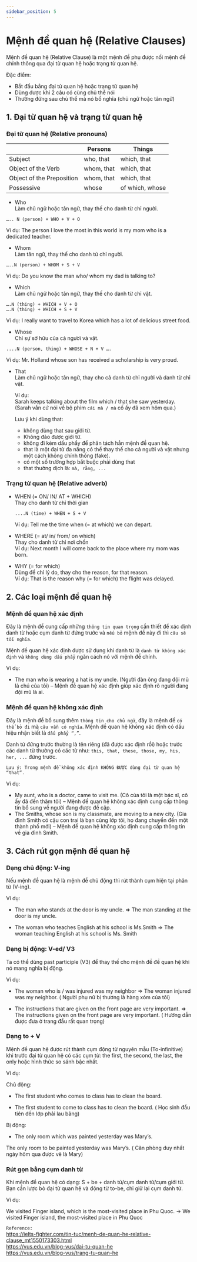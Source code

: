 ```yaml
---
sidebar_position: 5
---
```


# Mệnh đề quan hệ (Relative Clauses)
Mệnh đề quan hệ (Relative Clause) là một mệnh đề phụ được nối mệnh đề chính thông qua đại từ quan hệ hoặc trạng từ quan hệ.

Đặc điểm:
- Bắt đầu bằng đại từ quan hệ hoặc trạng từ quan hệ
- Dùng được khi 2 câu có cùng chủ thể nói
- Thường đứng sau chủ thể mà nó bổ nghĩa (chủ ngữ hoặc tân ngữ)

## 1. Đại từ quan hệ và trạng từ quan hệ

### Đại từ quan hệ (Relative pronouns)  

|                           | Persons          | Things                         |
| ----------------------    | ---------------- | ------------------------------ |
| Subject                   | who, that        | which, that                    |
| Object of the Verb        | whom, that       | which, that                    |
| Object of the Preposition | whom, that       | which, that                    |
| Possessive                | whose            | of which, whose                |

- Who   
Làm chủ ngữ hoặc tân ngữ, thay thế cho danh từ chỉ người.
```
….. N (person) + WHO + V + O
```
Ví dụ: The person I love the most in this world is my mom who is a dedicated teacher.

- Whom   
Làm tân ngữ, thay thế cho danh từ chỉ người.
```
…..N (person) + WHOM + S + V
```
Ví dụ: Do you know the man who/ whom my dad is talking to?

- Which     
Làm chủ ngữ hoặc tân ngữ, thay thế cho danh từ chỉ vật.
```
….N (thing) + WHICH + V + O
….N (thing) + WHICH + S + V
```
Ví dụ: I really want to travel to Korea which has a lot of delicious street food.

- Whose     
Chỉ sự sở hữu của cả người và vật.
```
....N (person, thing) + WHOSE + N + V ….
```
Ví dụ: Mr. Holland whose son has received a scholarship is very proud.

- That      
  Làm chủ ngữ hoặc tân ngữ, thay cho cả danh từ chỉ người và danh từ chỉ vật.

  Ví dụ:    
  Sarah keeps talking about the film which / that she saw yesterday.      
  (Sarah vẫn cứ nói về bộ phim `cái mà / mà` cố ấy đã xem hôm qua.)     

  Lưu ý khi dùng that:
  - không dùng that sau giới từ.
  - Không đảo được giới từ.
  - không đi kèm dấu phẩy để phân tách hẳn mệnh đề quan hệ.
  - that là một đại từ đa năng có thể thay thế cho cả người và vật nhưng một cách không chính thống (fake).
  - có một số trường hợp bắt buộc phải dùng that
  - that thường dịch là: `mà, rằng, ...`
### Trạng từ quan hệ (Relative adverb) 

- WHEN (= ON/ IN/ AT + WHICH)    
  Thay cho danh từ chỉ thời gian
  ```
  ....N (time) + WHEN + S + V
  ```
  Ví dụ: Tell me the time when (= at which) we can depart.

- WHERE (= at/ in/ from/ on which)   
  Thay cho danh từ chỉ nơi chốn     
  Ví dụ: Next month I will come back to the place where my mom was born.       

- WHY (= for which)     
  Dùng để chỉ lý do, thay cho the reason, for that reason.   
  Ví dụ: That is the reason why (= for which) the flight was delayed.

## 2. Các loại mệnh đề quan hệ

### Mệnh đề quan hệ xác định
Đây là mệnh đề cung cấp những `thông tin quan trọng` cần thiết để xác định danh từ hoặc cụm danh từ đứng trước và `nếu bỏ` mệnh đề này đi thì `câu sẽ tối nghĩa`.

Mệnh đề quan hệ xác định được sử dụng khi danh từ là `danh từ không xác định` và `không dùng dấu phẩy` ngăn cách nó với mệnh đề chính.

Ví dụ:   
- The man who is wearing a hat is my uncle. (Người đàn ông đang đội mũ là chú của tôi) – Mệnh đề quan hệ xác định giúp xác định rõ người đang đội mũ là ai.

### Mệnh đề quan hệ không xác định
Đây là mệnh đề bổ sung thêm `thông tin cho chủ ngữ`, đây là mệnh đề `có thể bỏ đi` mà `câu vẫn có nghĩa`. Mệnh đề quan hệ không xác định có dấu hiệu nhận biết là `dấu phẩy “,”`.

Danh từ đứng trước thường là tên riêng (đã được xác định rồi) hoặc trước các danh từ thường có các từ như: `this, that, these, those, my, his, her, ...` đứng trước.

```Lưu ý: Trong mệnh đề không xác định KHÔNG ĐƯỢC dùng đại từ quan hệ “that”.```

Ví dụ:    

- My aunt, who is a doctor, came to visit me. (Cô của tôi là một bác sĩ, cô ấy đã đến thăm tôi) – Mệnh đề quan hệ không xác định cung cấp thông tin bổ sung về người đang được đề cập.    
- The Smiths, whose son is my classmate, are moving to a new city. (Gia đình Smith có cậu con trai là bạn cùng lớp tôi, họ đang chuyển đến một thành phố mới) – Mệnh đề quan hệ không xác định cung cấp thông tin về gia đình Smith.


## 3. Cách rút gọn mệnh đề quan hệ

### Dạng chủ động: V-ing

Nếu mệnh đề quan hệ là mệnh đề chủ động thì rút thành cụm hiện tại phân từ (V-ing).

Ví dụ: 

- The man who stands at the door is my uncle. => The man standing at the door is my uncle.

- The woman who teaches English at his school is Ms.Smith => The woman teaching English at his school is Ms. Smith 



### Dạng bị động: V-ed/ V3

Ta có thể dùng past participle (V3) để thay thế cho mệnh đề đề quan hệ  khi nó mang nghĩa bị động.

Ví dụ:

- The woman who is / was injured was my neighbor => The woman injured was my neighbor. ( Người phụ nữ bị thương là hàng xóm của tôi) 

- The instructions that are given on the front page are very important. => The instructions given on the front page are very important. ( Hướng dẫn được đưa ở trang đầu rất quan trọng)



### Dạng to + V

Mệnh đề quan hệ được rút thành cụm động từ nguyên mẫu (To-infinitive) khi trước đại từ quan hệ có các cụm từ: the first, the second, the last, the only hoặc hình thức so sánh bậc nhất.

Ví dụ:

Chủ động:
- The first student who comes to class has to clean the board.

- The first student to come to class has to clean the board. ( Học sinh đầu tiên đến lớp phải lau bảng) 

Bị động:
- The only room which was painted yesterday was Mary’s.

The only room to be painted yesterday was Mary’s. ( Căn phòng duy nhất ngày hôm qua được vẽ là Mary)

### Rút gọn bằng cụm danh từ 
Khi mệnh đề quan hệ có dạng: S + be + danh từ/cụm danh từ/cụm giới từ. Bạn cần lược bỏ đại từ quan hệ và động từ to-be, chỉ giữ lại cụm danh từ. 

Ví dụ: 

We visited Finger island, which is the most-visited place in Phu Quoc. → We visited Finger island, the most-visited place in Phu Quoc



`Reference:`   
https://ielts-fighter.com/tin-tuc/menh-de-quan-he-relative-clause_mt1550173303.html      
https://vus.edu.vn/blog-vus/dai-tu-quan-he      
https://vus.edu.vn/blog-vus/trang-tu-quan-he       
